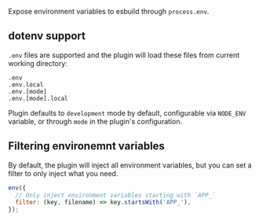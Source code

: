Expose environment variables to esbuild through `process.env`.

## dotenv support

`.env` files are supported and the plugin will load these files from current
working directory:

```
.env
.env.local
.env.[mode]
.env.[mode].local
```

Plugin defaults to `development` mode by default, configurable via `NODE_ENV`
variable, or through `mode` in the plugin's configuration.

## Filtering environemnt variables

By default, the plugin will inject all environment variables, but you can set
a filter to only inject what you need.

```js
env({
  // Only inject environment variables starting with `APP_`
  filter: (key, filename) => key.startsWith('APP_'),
});
``` 
